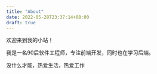 ```yaml
---
title: "About"
date: 2022-05-28T23:37:14+08:00
draft: true
---
```


欢迎来到我的小站！

我是一名90后软件工程师，专注前端开发，同时也在学习后端。

没什么才能，热爱生活，热爱工作